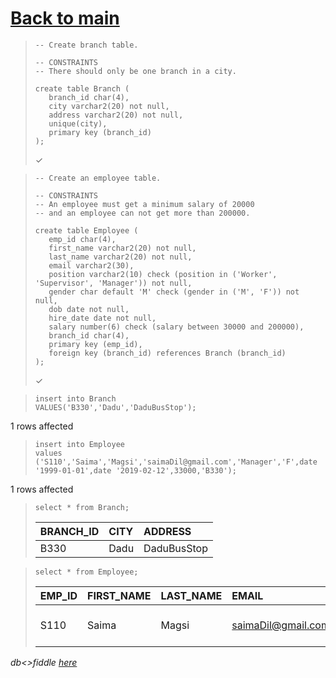 # [Back to main](https://github.com/glaghari/database-assignement-2019)
<!-- -->
>     -- Create branch table.
>     
>     -- CONSTRAINTS
>     -- There should only be one branch in a city.
>     
>     create table Branch (
>        branch_id char(4),
>        city varchar2(20) not null,
>        address varchar2(20) not null,
>        unique(city),
>        primary key (branch_id)
>     );
> 
> ✓

<!-- -->
>     -- Create an employee table.
>     
>     -- CONSTRAINTS
>     -- An employee must get a minimum salary of 20000
>     -- and an employee can not get more than 200000.
>     
>     create table Employee (
>        emp_id char(4),
>        first_name varchar2(20) not null,
>        last_name varchar2(20) not null,
>        email varchar2(30),
>        position varchar2(10) check (position in ('Worker', 'Supervisor', 'Manager')) not null,
>        gender char default 'M' check (gender in ('M', 'F')) not null,
>        dob date not null,
>        hire_date date not null,
>        salary number(6) check (salary between 30000 and 200000),
>        branch_id char(4),
>        primary key (emp_id),
>        foreign key (branch_id) references Branch (branch_id)
>     );
> 
> ✓

<!-- -->
>     insert into Branch
>     VALUES('B330','Dadu','DaduBusStop');
> 
1 rows affected

<!-- -->
>     insert into Employee
>     values ('S110','Saima','Magsi','saimaDil@gmail.com','Manager','F',date '1999-01-01',date '2019-02-12',33000,'B330');
> 
1 rows affected

<!-- -->
>     select * from Branch;
> 
> | BRANCH_ID | CITY | ADDRESS     |
> | :-------- | :--- | :---------- |
> | B330      | Dadu | DaduBusStop |

<!-- -->
>     select * from Employee;
> 
> | EMP_ID | FIRST_NAME | LAST_NAME | EMAIL              | POSITION | GENDER | DOB       | HIRE_DATE | SALARY | BRANCH_ID |
> | :----- | :--------- | :-------- | :----------------- | :------- | :----- | :-------- | :-------- | -----: | :-------- |
> | S110   | Saima      | Magsi     | saimaDil@gmail.com | Manager  | F      | 01-JAN-99 | 12-FEB-19 |  33000 | B330      |

*db<>fiddle [here](https://dbfiddle.uk/?rdbms=oracle_11.2&fiddle=1246c8afa79cec7016761055c418f28a)*

